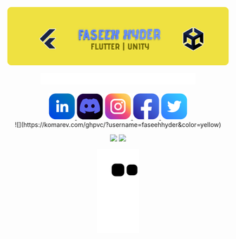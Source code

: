 ![Banner](https://github.com/faseehhyder/faseehhyder/blob/main/Images/Banner.png)
  <br>
  <div class = "heading_detail" align = "center">
	<img src = "https://github.com/faseehhyder/faseehhyder/blob/main/Images/DETAIL.png" width = "70%">
	<br>
	</div>
  <div align="center">
  <br>
    <a href = "https://www.linkedin.com/in/faseehhyder/" target ="_blank">
      <img src="https://github.com/faseehhyder/faseehhyder/blob/main/Icons/LinkedIn%20Icon%402x.png">
    </a>
    <img src="https://github.com/faseehhyder/faseehhyder/blob/main/Icons/Discord%20Icon%402x.png">
    <a href = "https://www.instagram.com/faseeh.hyder/" target ="_blank">
      <img src="https://github.com/faseehhyder/faseehhyder/blob/main/Icons/Instagram%20Icon%402x.png">
    </a>
    <a href = "https://www.facebook.com/faseehhyder.2002/" target ="_blank">
      <img src="https://github.com/faseehhyder/faseehhyder/blob/main/Icons/FaceBook%20Icon%402x.png">
    </a>
    <img src="https://github.com/faseehhyder/faseehhyder/blob/main/Icons/Twitter%402x.png">
    <br>
  </div>
<div align="center">
![](https://komarev.com/ghpvc/?username=faseehhyder&color=yellow)
	    </div>
<p align="center">
  <img width="400px" src="https://github-readme-stats.vercel.app/api?username=faseehhyder&count_private=true&show_icons=true&theme=material-palenight&hide_border=true&bg_color=1F222E" />
  <img width="400px" src="https://github-readme-streak-stats.herokuapp.com?user=faseehhyder&theme=material-palenight&hide_border=true&fire=C77800&ring=7C2AE8&background=1F222E" />
</p>

<div align="center"> <img src="https://raw.githubusercontent.com/muhiqsimui/muhiqsimui/output/github-contribution-grid-snake.svg" /></div>
  

